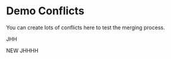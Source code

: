 # Demo Conflicts

You can create lots of conflicts here to test the merging process.


JHH

NEW JHHHH

